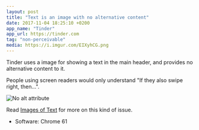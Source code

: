 ```yaml
---
layout: post
title: "Text is an image with no alternative content"
date: 2017-11-04 18:25:10 +0200
app_name: "Tinder"
app_url: https://tinder.com
tag: "non-perceivable"
media: https://i.imgur.com/EIXyhCG.png
---
```


Tinder uses a image for showing a text in the main header, and provides no alternative content to it.

People using screen readers would only understand "If they also swipe right, then...".

![No alt attribute](https://i.imgur.com/EIXyhCG.png)

Read [Images of Text](https://www.w3.org/WAI/tutorials/images/textual/) for more on this kind of issue.

* Software: Chrome 61